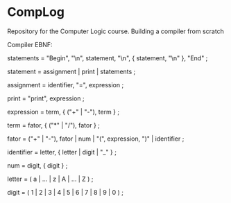 # CompLog
Repository for the Computer Logic course. Building a compiler from scratch


Compiler EBNF:

statements = "Begin", "\n", statement, "\n", { statement, "\n" }, "End" ;

statement = assignment | print | statements ;

assignment = identifier, "=", expression ;

print = "print", expression ;

expression = term, { ("+" | "-"), term } ;

term = fator, { ("*" | "/"), fator } ;

fator = ("+" | "-"), fator | num | "(", expression, ")" | identifier ;

identifier = letter, { letter | digit | "_" } ;

num = digit, { digit } ;

letter = ( a | ... | z | A | ... | Z ) ;

digit = ( 1 | 2 | 3 | 4 | 5 | 6 | 7 | 8 | 9 | 0 ) ;
